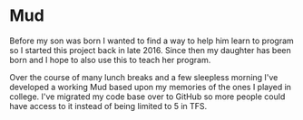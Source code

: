 # Mud
Before my son was born I wanted to find a way to help him learn to program so I started this project back in late 2016.  Since then my daughter has been born and I hope to also use this to teach her program.  

Over the course of many lunch breaks and a few sleepless morning I've developed a working Mud based upon my memories of the ones I played in college.  I've migrated my code base over to GitHub so more people could have access to it instead of being limited to 5 in TFS.
